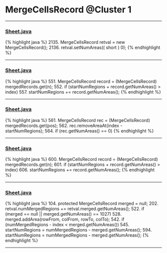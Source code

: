 # MergeCellsRecord @Cluster 1

***

### [Sheet.java](https://searchcode.com/codesearch/view/15642365/)
{% highlight java %}
2135. MergeCellsRecord retval = new MergeCellsRecord();
2136. retval.setNumAreas(( short ) 0);
{% endhighlight %}

***

### [Sheet.java](https://searchcode.com/codesearch/view/15642365/)
{% highlight java %}
551. MergeCellsRecord record = (MergeCellsRecord) mergedRecords.get(n);
552. if (startNumRegions + record.getNumAreas() > index)
557. startNumRegions += record.getNumAreas(); 
{% endhighlight %}

***

### [Sheet.java](https://searchcode.com/codesearch/view/15642365/)
{% highlight java %}
561. MergeCellsRecord rec = (MergeCellsRecord) mergedRecords.get(pos);
562. rec.removeAreaAt(index - startNumRegions);
564. if (rec.getNumAreas() == 0)
{% endhighlight %}

***

### [Sheet.java](https://searchcode.com/codesearch/view/15642365/)
{% highlight java %}
600. MergeCellsRecord record = (MergeCellsRecord) mergedRecords.get(n);
601. if (startNumRegions + record.getNumAreas() > index)
606. startNumRegions += record.getNumAreas(); 
{% endhighlight %}

***

### [Sheet.java](https://searchcode.com/codesearch/view/15642365/)
{% highlight java %}
104. protected MergeCellsRecord           merged            =     null;
202.             retval.numMergedRegions += retval.merged.getNumAreas();
522.     if (merged == null || merged.getNumAreas() == 1027)
528.     merged.addArea(rowFrom, colFrom, rowTo, colTo);
542.     if (numMergedRegions - index < merged.getNumAreas())
545.         startNumRegions = numMergedRegions - merged.getNumAreas(); 
594.         startNumRegions = numMergedRegions - merged.getNumAreas();
{% endhighlight %}

***

